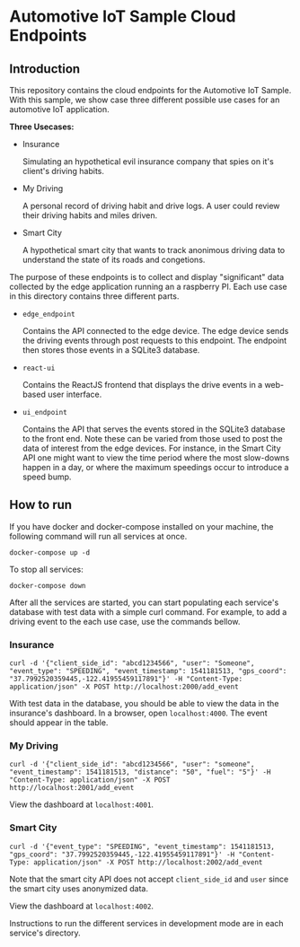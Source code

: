 # Automotive IoT Sample Cloud Endpoints

## Introduction

This repository contains the cloud endpoints for the Automotive IoT Sample. With this sample, we show case three different possible use cases for an automotive IoT application. 

**Three Usecases:**

- Insurance

    Simulating an hypothetical evil insurance company that spies on it's client's driving habits.

- My Driving

    A personal record of driving habit and drive logs. A user could review their driving habits and miles driven.

- Smart City

    A hypothetical smart city that wants to track anonimous driving data to understand the state of its roads and congetions.

The purpose of these endpoints is to collect and display "significant" data collected by the edge application running an a raspberry PI. Each use case in this directory contains three different parts.

- `edge_endpoint`

    Contains the API connected to the edge device. The edge device sends the driving events through post requests to this endpoint. The endpoint then stores those events in a SQLite3 database.


- `react-ui`

    Contains the ReactJS frontend that displays the drive events in a web-based user interface.


- `ui_endpoint`

    Contains the API that serves the events stored in the SQLite3 database to the front end. Note these can be varied from those used to post the data of interest from the edge devices. For instance, in the Smart City API one might want to view the time period where the most slow-downs happen in a day, or where the maximum speedings occur to introduce a speed bump.

## How to run

If you have docker and docker-compose installed on your machine, the following command will run all services at once.

```
docker-compose up -d
```

To stop all services:

```
docker-compose down
```

After all the services are started, you can start populating each service's database with test data with a simple curl command. For example, to add a driving event to the each use case, use the commands bellow.

### Insurance

```
curl -d '{"client_side_id": "abcd1234566", "user": "Someone", "event_type": "SPEEDING", "event_timestamp": 1541181513, "gps_coord": "37.7992520359445,-122.41955459117891"}' -H "Content-Type: application/json" -X POST http://localhost:2000/add_event
```

With test data in the database, you should be able to view the data in the insurance's dashboard. In a browser, open `localhost:4000`. The event should appear in the table.

### My Driving

```
curl -d '{"client_side_id": "abcd1234566", "user": "someone", "event_timestamp": 1541181513, "distance": "50", "fuel": "5"}' -H "Content-Type: application/json" -X POST http://localhost:2001/add_event

```

View the dashboard at `localhost:4001`.

### Smart City

```
curl -d '{"event_type": "SPEEDING", "event_timestamp": 1541181513, "gps_coord": "37.7992520359445,-122.41955459117891"}' -H "Content-Type: application/json" -X POST http://localhost:2002/add_event
```

Note that the smart city API does not accept `client_side_id` and `user` since the smart city uses anonymized data.

View the dashboard at `localhost:4002`.

Instructions to run the different services in development mode are in each service's directory.
